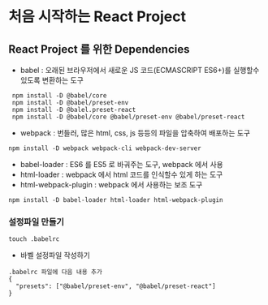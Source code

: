 # 처음 시작하는 React Project

## React Project 를 위한 Dependencies

- babel : 오래된 브라우저에서 새로운 JS 코드(ECMASCRIPT ES6+)를 실행할수 있도록 변환하는 도구

```
 npm install -D @babel/core
 npm install -D @babel/preset-env
 npm install -D @balel.preset-react
 npm install -D @babel/core @babel/preset-env @babel/preset-react
```

- webpack : 번들러, 많은 html, css, js 등등의 파일을 압축하여 배포하는 도구

```
npm install -D webpack webpack-cli webpack-dev-server
```

- babel-loader : ES6 를 ES5 로 바궈주는 도구, webpack 에서 사용
- html-loader : webpack 에서 html 코드를 인식할수 있게 하는 도구
- html-webpack-plugin : webpack 에서 사용하는 보조 도구

```
npm install -D babel-loader html-loader html-webpack-plugin
```

### 설정파일 만들기

```
touch .babelrc
```

- 바벨 설정파일 작성하기

```
.babelrc 파일에 다음 내용 추가
{
  "presets": ["@babel/preset-env", "@babel/preset-react"]
}
```
